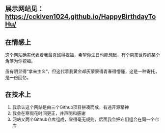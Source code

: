 ## 展示网站见：https://cckiven1024.github.io/HappyBirthdayToHu/

## 在情感上

  这个网站确实代表着我最真诚得祝福，希望你生日也能想起，有个男孩世界的某个角落为你祝福。
  
  虽有明显得“拿来主义“，但这代着我黄金却灰蒙蒙得青春得懵懂，这是一种寄托，是一份回忆。
  
## 在技术上

1. 我承认这个网站是由三个Github项目拼凑而成，有违开源精神
2. 我会在寒假花时间更正，并声明和感谢
3. 网站又两个Github仓库组成，显得毫无规则，后面我会把它们组合在同一个仓库
